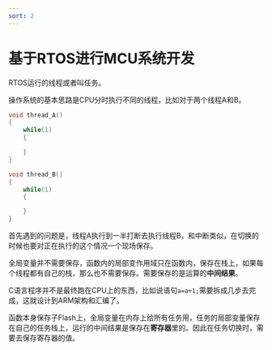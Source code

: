 ```yaml
---
sort: 2
---
```

# 基于RTOS进行MCU系统开发


RTOS运行的线程或者叫任务。

操作系统的基本思路是CPU分时执行不同的线程，比如对于两个线程A和B。


```c
void thread_A()
{
    while(1)
    {

    }
}

void thread_B()
{
    while(1)
    {

    }
}
```

首先遇到的问题是，线程A执行到一半打断去执行线程B，和中断类似，在切换的时候也要对正在执行的这个情况一个现场保存。

全局变量并不需要保存，函数内的局部变作用域只在函数内，保存在栈上，如果每个线程都有自己的栈，那么也不需要保存。需要保存的是运算的**中间结果**。

C语言程序并不是最终跑在CPU上的东西，比如说语句`a=a+1;`需要拆成几步去完成，这就设计到ARM架构和汇编了。

函数本身保存子Flash上，全局变量在内存上给所有任务用，任务的局部变量保存在自己的任务栈上，运行的中间结果是保存在**寄存器**里的。因此在任务切换时，需要去保存寄存器的值。



